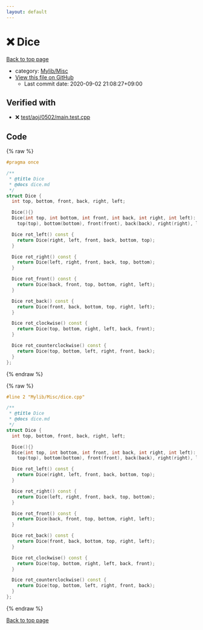 ```yaml
---
layout: default
---
```


<!-- mathjax config similar to math.stackexchange -->
<script type="text/javascript" async
  src="https://cdnjs.cloudflare.com/ajax/libs/mathjax/2.7.5/MathJax.js?config=TeX-MML-AM_CHTML">
</script>
<script type="text/x-mathjax-config">
  MathJax.Hub.Config({
    TeX: { equationNumbers: { autoNumber: "AMS" }},
    tex2jax: {
      inlineMath: [ ['$','$'] ],
      processEscapes: true
    },
    "HTML-CSS": { matchFontHeight: false },
    displayAlign: "left",
    displayIndent: "2em"
  });
</script>

<script type="text/javascript" src="https://cdnjs.cloudflare.com/ajax/libs/jquery/3.4.1/jquery.min.js"></script>
<script src="https://cdn.jsdelivr.net/npm/jquery-balloon-js@1.1.2/jquery.balloon.min.js" integrity="sha256-ZEYs9VrgAeNuPvs15E39OsyOJaIkXEEt10fzxJ20+2I=" crossorigin="anonymous"></script>
<script type="text/javascript" src="../../../assets/js/copy-button.js"></script>
<link rel="stylesheet" href="../../../assets/css/copy-button.css" />


# :x: Dice

<a href="../../../index.html">Back to top page</a>

* category: <a href="../../../index.html#3aaad417c82174440088b5eea559262a">Mylib/Misc</a>
* <a href="{{ site.github.repository_url }}/blob/master/Mylib/Misc/dice.cpp">View this file on GitHub</a>
    - Last commit date: 2020-09-02 21:08:27+09:00




## Verified with

* :x: <a href="../../../verify/test/aoj/0502/main.test.cpp.html">test/aoj/0502/main.test.cpp</a>


## Code

<a id="unbundled"></a>
{% raw %}
```cpp
#pragma once

/**
 * @title Dice
 * @docs dice.md
 */
struct Dice {
  int top, bottom, front, back, right, left;

  Dice(){}
  Dice(int top, int bottom, int front, int back, int right, int left):
    top(top), bottom(bottom), front(front), back(back), right(right), left(left){}

  Dice rot_left() const {
    return Dice(right, left, front, back, bottom, top);
  }

  Dice rot_right() const {
    return Dice(left, right, front, back, top, bottom);
  }

  Dice rot_front() const {
    return Dice(back, front, top, bottom, right, left);
  }

  Dice rot_back() const {
    return Dice(front, back, bottom, top, right, left);
  }

  Dice rot_clockwise() const {
    return Dice(top, bottom, right, left, back, front);
  }

  Dice rot_counterclockwise() const {
    return Dice(top, bottom, left, right, front, back);
  }
};

```
{% endraw %}

<a id="bundled"></a>
{% raw %}
```cpp
#line 2 "Mylib/Misc/dice.cpp"

/**
 * @title Dice
 * @docs dice.md
 */
struct Dice {
  int top, bottom, front, back, right, left;

  Dice(){}
  Dice(int top, int bottom, int front, int back, int right, int left):
    top(top), bottom(bottom), front(front), back(back), right(right), left(left){}

  Dice rot_left() const {
    return Dice(right, left, front, back, bottom, top);
  }

  Dice rot_right() const {
    return Dice(left, right, front, back, top, bottom);
  }

  Dice rot_front() const {
    return Dice(back, front, top, bottom, right, left);
  }

  Dice rot_back() const {
    return Dice(front, back, bottom, top, right, left);
  }

  Dice rot_clockwise() const {
    return Dice(top, bottom, right, left, back, front);
  }

  Dice rot_counterclockwise() const {
    return Dice(top, bottom, left, right, front, back);
  }
};

```
{% endraw %}

<a href="../../../index.html">Back to top page</a>

